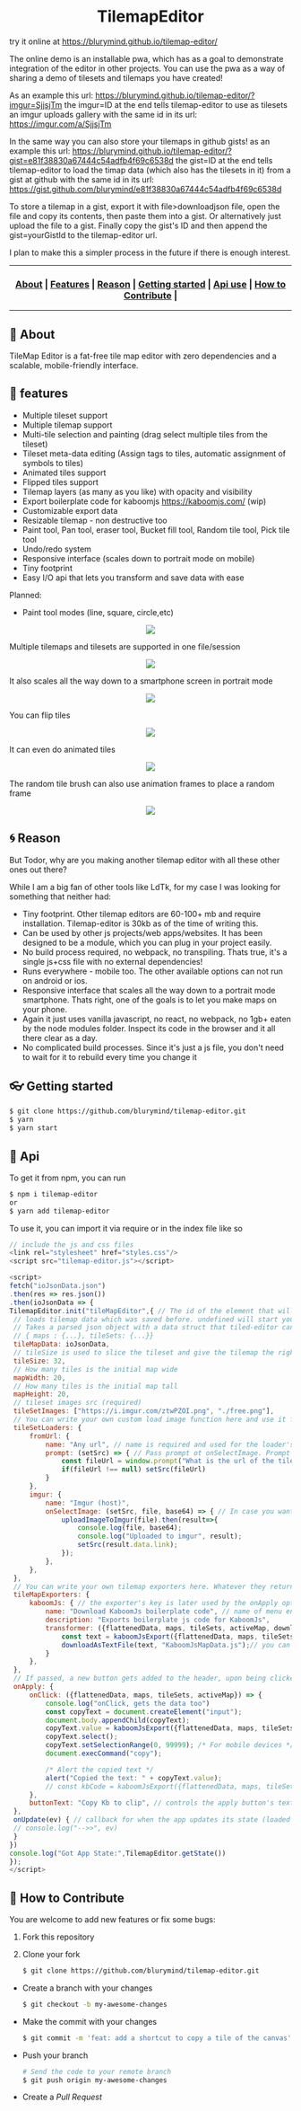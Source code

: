 <h1 align="center">TilemapEditor</h1>

try it online at https://blurymind.github.io/tilemap-editor/

The online demo is an installable pwa, which has as a goal to demonstrate integration of the editor in other projects.
You can use the pwa as a way of sharing a demo of tilesets and tilemaps you have created!

As an example this url:
https://blurymind.github.io/tilemap-editor/?imgur=SjjsjTm
the imgur=ID at the end tells tilemap-editor to use as tilesets an imgur uploads gallery with the same id in its url:
https://imgur.com/a/SjjsjTm

In the same way you can also store your tilemaps in github gists!
as an example this url:
https://blurymind.github.io/tilemap-editor/?gist=e81f38830a67444c54adfb4f69c6538d
the gist=ID at the end tells tilemap-editor to load the timap data (which also has the tilesets in it) from a gist at github with the same id in its url:
https://gist.github.com/blurymind/e81f38830a67444c54adfb4f69c6538d

To store a tilemap in a gist, export it with file>downloadjson file, open the file and copy its contents, then paste them into a gist. Or alternatively just upload the file to a gist. Finally copy the gist's ID and then append the gist=yourGistId to the tilemap-editor url.

I plan to make this a simpler process in the future if there is enough interest.

---

<h3 align="center">
  <a href="#information_source-about">About</a>&nbsp;|
  <a href="#information_source-features">Features</a>&nbsp;|
  <a href="#interrobang-reason">Reason</a>&nbsp;|
  <a href="#link-getting-started">Getting started</a>&nbsp;|
  <a href="#link-api">Api use</a>&nbsp;|
  <a href="#link-how-to-contribute">How to Contribute</a>&nbsp;|
</h3>

---

## :space_invader: About

TileMap Editor is a fat-free tile map editor with zero dependencies and a scalable, mobile-friendly interface.

## :gift: features

- Multiple tileset support
- Multiple tilemap support
- Multi-tile selection and painting (drag select multiple tiles from the tileset)
- Tileset meta-data editing (Assign tags to tiles, automatic assignment of symbols to tiles)
- Animated tiles support
- Flipped tiles support
- Tilemap layers (as many as you like) with opacity and visibility
- Export boilerplate code for kaboomjs https://kaboomjs.com/ (wip)
- Customizable export data
- Resizable tilemap - non destructive too
- Paint tool, Pan tool, eraser tool, Bucket fill tool, Random tile tool, Pick tile tool
- Undo/redo system
- Responsive interface (scales down to portrait mode on mobile)
- Tiny footprint 
- Easy I/O api that lets you transform and save data with ease

Planned:
- Paint tool modes (line, square, circle,etc)

<p align="center">
  <img src="screenshots/demo.gif" />
</p>

Multiple tilemaps and tilesets are supported in one file/session
<p align="center">
  <img src="screenshots/demo-tilemaps.gif" />
</p>

It also scales all the way down to a smartphone screen in portrait mode
 <p align="center">
  <img src="screenshots/mobile.png" />
</p>

You can flip tiles
 <p align="center">
  <img src="screenshots/flipTileOnX.gif" />
</p>

It can even do animated tiles
 <p align="center">
  <img src="screenshots/animatedTiles.gif" />
</p>

The random tile brush can also use animation frames to place a random frame 
 <p align="center">
  <img src="screenshots/randomTileFrame.gif" />
</p>

## :cyclone: Reason

But Todor, why are you making another tilemap editor with all these other ones out there?

While I am a big fan of other tools like LdTk, for my case I was looking for something that neither had:
- Tiny footprint. Other tilemap editors are 60-100+ mb and require installation. Tilemap-editor is 30kb as of the time of writing this.
- Can be used by other js projects/web apps/websites. It has been designed to be a module, which you can plug in your project easily.
- No build process required, no webpack, no transpiling. Thats true, it's a single js+css file with no external dependencies!
- Runs everywhere - mobile too. The other available options can not run on android or ios.
- Responsive interface that scales all the way down to a portrait mode smartphone. Thats right, one of the goals is to let you make maps on your phone.
- Again it just uses vanilla javascript, no react, no webpack, no 1gb+ eaten by the node modules folder. Inspect its code in the browser and it all there clear as a day.
- No complicated build processes. Since it's just a js file, you don't need to wait for it to rebuild every time you change it

## :eyeglasses: Getting started

   ```bash
   $ git clone https://github.com/blurymind/tilemap-editor.git
   $ yarn
   $ yarn start
   ```

## :book: Api

To get it from npm, you can run

```bash
$ npm i tilemap-editor
or
$ yarn add tilemap-editor
```
  
To use it, you can import it via require or in the index file like so

   ```js
   // include the js and css files
<link rel="stylesheet" href="styles.css"/>
<script src="tilemap-editor.js"></script>

<script>
fetch("ioJsonData.json")
  .then(res => res.json())
  .then(ioJsonData => {
TilemapEditor.init("tileMapEditor",{ // The id of the element that will become the tilemap-editor (must exist in your dom)
    // loads tilemap data which was saved before. undefined will start you with an empty map.
    // Takes a parsed json object with a data struct that tiled-editor can read (an object with maps and tileSets):
    // { maps : {...}, tileSets: {...}}
    tileMapData: ioJsonData,
    // tileSize is used to slice the tileset and give the tilemap the right sized grid
    tileSize: 32,
    // How many tiles is the initial map wide
    mapWidth: 20,
    // How many tiles is the initial map tall
    mapHeight: 20,
    // tileset images src (required)
    tileSetImages: ["https://i.imgur.com/ztwPZOI.png", "./free.png"],
    // You can write your own custom load image function here and use it for the tileset src. If you dont, the base64 string will be used instead
    tileSetLoaders: {
        fromUrl: {
            name: "Any url", // name is required and used for the loader's title in the select menu
            prompt: (setSrc) => { // Pass prompt ot onSelectImage. Prompt lets you do anything without asking the user to select a file
                const fileUrl = window.prompt("What is the url of the tileset?", "https://i.imgur.com/ztwPZOI.png");
                if(fileUrl !== null) setSrc(fileUrl)
            }
        },
        imgur: {
            name: "Imgur (host)",
            onSelectImage: (setSrc, file, base64) => { // In case you want them to give you a file from the fs, you can do this instead of prompt
                uploadImageToImgur(file).then(result=>{
                    console.log(file, base64);
                    console.log("Uploaded to imgur", result);
                    setSrc(result.data.link);
                });
            },
        },
    },
    // You can write your own tilemap exporters here. Whatever they return will get added to the export data you get out when you trigger onAppy
    tileMapExporters: {
        kaboomJs: { // the exporter's key is later used by the onApply option
            name: "Download KaboomJs boilerplate code", // name of menu entry
            description: "Exports boilerplate js code for KaboomJs",
            transformer: ({flattenedData, maps, tileSets, activeMap, downloadAsTextFile})=> {
                const text = kaboomJsExport({flattenedData, maps, tileSets, activeMap});
                downloadAsTextFile(text, "KaboomJsMapData.js");// you can use this util method to get your text as a file
            }
        },
    },
    // If passed, a new button gets added to the header, upon being clicked, you can get data from the tilemap editor and trigger events
    onApply: {
        onClick: ({flattenedData, maps, tileSets, activeMap}) => {
            console.log("onClick, gets the data too")
            const copyText = document.createElement("input");
            document.body.appendChild(copyText);
            copyText.value = kaboomJsExport({flattenedData, maps, tileSets, activeMap});
            copyText.select();
            copyText.setSelectionRange(0, 99999); /* For mobile devices */
            document.execCommand("copy");

            /* Alert the copied text */
            alert("Copied the text: " + copyText.value);
            // const kbCode = kaboomJsExport({flattenedData, maps, tileSets, activeMap});
        },
        buttonText: "Copy Kb to clip", // controls the apply button's text
    },
    onUpdate(ev) { // callback for when the app updates its state (loaded data, tool, etc)
    // console.log("-->>", ev)
    }
})
console.log("Got App State:",TilemapEditor.getState())
});
</script>
   ```
   

## :wrench: How to Contribute

You are welcome to add new features or fix some bugs:

1. Fork this repository

2. Clone your fork
   ```bash
   $ git clone https://github.com/blurymind/tilemap-editor.git
   ```

- Create a branch with your changes

  ```bash
  $ git checkout -b my-awesome-changes
  ```

- Make the commit with your changes

  ```bash
  $ git commit -m 'feat: add a shortcut to copy a tile of the canvas'
  ```

- Push your branch

  ```bash
  # Send the code to your remote branch
  $ git push origin my-awesome-changes
  ```

- Create a _Pull Request_
